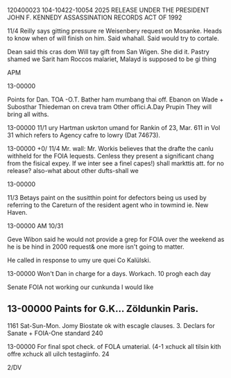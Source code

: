 120400023
104-10422-10054
2025 RELEASE UNDER THE PRESIDENT JOHN F. KENNEDY ASSASSINATION RECORDS ACT OF 1992

11/4
Reilly says gitting pressure
re Weisenbery request on Mosanke.
Heads to know when of will finish
on him. Said whahall. Said
would try to cortale.

Dean said this cras dom Will
tay gift from San Wigen. She did it.
Pastry shamed we Sarit ham Roccos
malariet, Malayd is supposed to be gi thing

APM

13-00000

Points for Dan.
TOA -O.T.
Bather ham mumbang thai
off.
Ebanon on Wade + Subosthar
Thiedeman on creva tram
Other offici.A.Day
Prupin
They will bring all withs.

13-00000
11/1
ury Hartman uskrton umand
for Rankin of 23, Mar. 611 in Vol 31
which refers to Agency cafre
to lowry (Dat 74673).

13-00000
+0/
11/4
Mr. wall:
Mr. Workis believes
that the drafte the canlu
withheld for the FOIA lequests.
Cenless they present a
significant chang from
the fisical expey. If we
inter see a finel capes!)
shall markttis att.
for no release?
also-what about other
dufts-shall we

13-00000

11/3
Betays paint on the susitthin
point for defectors being us used
by referring to the Careturn of
the resident agent who in towmind
ie. New Haven.

13-00000
AM
10/31

Geve Wibon said he would
not provide a grep for FOIA
over the weekend as he is
be hind in 2000 request& one
more isn't going to matter.

He called in response to
umy ure quei Co Kalülski.

13-00000
Won't Dan in charge for a days.
Workach. 10 progh each day

Senate
FOIA not working our cunkunda
I would like

13-00000
Paints for G.K...
Zöldunkin Paris.
-
1161
Sat-Sun-Mon.
Jomy
Biostate ok with escagle clauses.
3. Declars for Sanate
+
FOIA-One standard
240

13-00000
For final spot check. of
FOLA umaterial.
(4-1
xchuck all tilsin kith offre
xchuck all uilch testagiinfo.
24

2/DV
